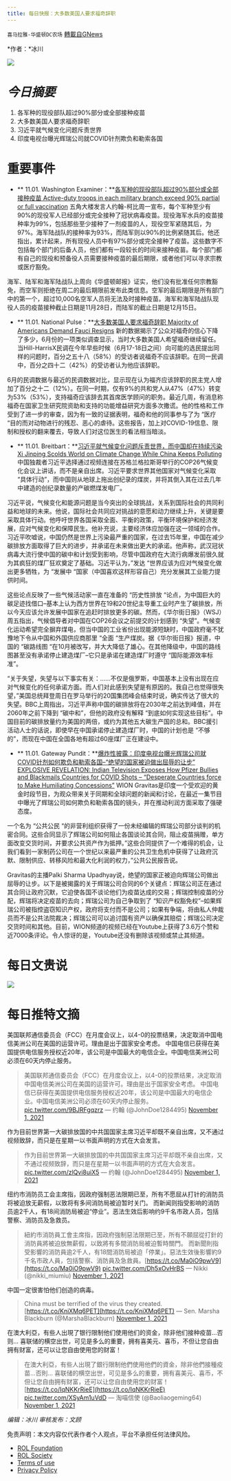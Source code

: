 ```yaml
---
title: 每日快报：大多数美国人要求福奇辞职
---
```

`喜马拉雅-华盛顿DC农场` [轉載自GNews](https://gnews.org/zh-hans/1633835/)

*作者：*冰川

![](http://himalayawashingtondc.org/wp-content/uploads/2021/08/每日快报.png)

# ***今日摘要***

1. 各军种的现役部队超过90%部分或全部接种疫苗
2. 大多数美国人要求福奇辞职
3. 习近平就气候变化问题斥责世界
4. 印度电视台曝光辉瑞公司就COVID针剂欺负和勒索各国


# 重要事件

- ** 11.01. Washington Examiner：**[各军种的现役部队超过90%部分或全部接种疫苗 Active-duty troops in each military branch exceed 90% partial or full vaccination](https://www.washingtonexaminer.com/policy/defense-national-security/active-duty-troops-military-90-vaccination)
五角大楼发言人约翰-柯比周一宣布，每个军种至少有90%的现役军人已经部分或完全接种了冠状病毒疫苗。现役海军水兵的疫苗接种率为99%，包括那些至少接种了一剂疫苗的人，现役空军紧随其后，为97%。海军陆战队的接种率为93%，而陆军则以90%的比例紧随其后。他还指出，累计起来，所有现役人员中有97%部分或完全接种了疫苗。这些数字不包括每个部门的后备人员，他们都有一段较长的时间来接种疫苗。每个部门都有自己的现役和预备役人员需要接种疫苗的最后期限，或者他们可以寻求宗教或医疗豁免。

海军、陆军和海军陆战队上周向《华盛顿邮报》证实，他们没有批准任何宗教豁免，而空军则拒绝在周二的最后期限前发布此类信息。空军的最后期限是所有部门中的第一个，超过10,000名空军人员将无法及时接种疫苗。海军和海军陆战队现役人员的疫苗接种截止日期是11月28日，而陆军的截止日期是12月15日。
- ** 11.01. National Pulse：**[大多数美国人要求福奇辞职 Majority of Americans Demand Fauci Resigns](https://thenationalpulse.com/news/majority-of-americans-demand-fauci-resigns/)
新的数据揭示了公众对福奇的信心下降了多少，6月份的一项类似调查显示，当时大多数美国人希望福奇继续留任。
当Hill-HarrisX民调在今年早些时候（6月17-18日之间）向可能的选民提出同样的问题时，百分之五十八（58%）的受访者说福奇不应该辞职。在同一民调中，百分之四十二（42%）的受访者认为他应该辞职。

6月的民调数据与最近的民调数据对比，显示现在认为福齐应该辞职的民主党人增加了百分之十二（12%）。在同一时期，仅有9%的共和党人从47%（47%）转变为53%（53%），支持福奇应该辞去其首席医学顾问的职务。最近几周，有消息称福奇在国家卫生研究院资助和支持的功能增益研究方面多次撒谎。他的性格和工作受到了进一步的审查，因为有一致的证据表明，福奇和他的同事参与了为 “医疗 “目的而对动物进行的残忍、恶心的虐待。这些报告，加上对COVID-19信息、限制和授权的翻来覆去，导致人们对这位医生的看法相当暗淡。
- ** 11.01. Breitbart：**[习近平就气候变化问题斥责世界，而中国却在持续污染 Xi Jinping Scolds World on Climate Change While China Keeps Polluting](https://www.breitbart.com/national-security/2021/11/01/xi-jinping-scolds-world-on-climate-change-while-china-keeps-polluting/)
中国独裁者习近平选择通过视频连接在苏格兰格拉斯哥举行的COP26气候变化会议上讲话，而不是亲自出席。习近平要求世界其他国家对气候变化采取 “具体行动”，而中国则从地球上拖出创纪录的煤炭，并将其倒入其在过去几年中建造的创纪录数量的产碳燃煤发电厂。

习近平说，气候变化和能源问题是当今突出的全球挑战，关系到国际社会的共同利益和地球的未来。他说，国际社会共同应对挑战的意愿和动力继续上升，关键是要采取具体行动。他呼吁世界各国采取全面、平衡的政策，平衡环境保护和经济发展，应对气候变化和保障民生。他补充说，主要经济体应加强在这一领域的合作。习近平吹嘘说，中国仍然是世界上污染最严重的国家，在过去15年里，中国在减少碳排放方面取得了巨大的进步，并承诺在未来做出更大的承诺。他声称，武汉冠状病毒大流行使中国的碳中和计划受到影响，尽管中国政府在大流行病爆发前很久就为其疯狂的煤厂狂欢奠定了基础。习近平认为，”发达 “世界应该为应对气候变化做出更多牺牲，为 “发展中 “国家（中国喜欢这样形容自己）充分发展其工业能力提供时间。

这些论点反映了一些气候活动家一直在准备的 “历史性排放 “论点，为中国巨大的碳足迹找借口–基本上认为西方世界在19和20世纪主导重工业时产生了碳排放，所以今天应该允许发展中国家在追赶时排放更多的碳。然而，《华尔街日报》（WSJ）周五指出，气候倡导者对中国在COP26会议之前提交的计划感到 “失望”。气候变化运动希望完全摒弃煤电，但当中国的工业省份出现能源短缺时，中国政府毫不犹豫地下令从中国和外国供应商那里 “全面 “生产煤炭。据《华尔街日报》报道，中国的 “碳路线图 “在10月被改写，并大大降低了雄心。在其他降级中，中国的路线图甚至没有承诺停止建造煤厂–它只是承诺在建造煤厂时遵守 “国际能源效率标准”。

“关于失望，失望与以下事实有关：……不仅是俄罗斯，中国基本上没有出现在应对气候变化的任何承诺方面。而人们对此感到失望是有原因的。我自己也觉得很失望，”美国总统拜登周日在罗马举行的20国集团峰会结束时说，确实传达了很大的失望。BBC上周指出，习近平声称中国的碳排放将在2030年之前达到峰值，并在2060年之前下降到 “碳中和”，但他的政府没有解释 “到底如何实现这些目标”。中国目前的碳排放量约为美国的两倍，或约为其他五大碳生产国的总和。BBC援引活动人士的话说，即使早在中国承诺停止建造煤厂时，中国的计划也是 “不够的”，而现在中国在全国各地有超过60座煤厂正在建设中。
- ** 11.01. Gateway Pundit：**[爆炸性披露：印度电视台曝光辉瑞公司就COVID针剂如何欺负和勒索各国–“绝望的国家被迫做出屈辱的让步” EXPLOSIVE REVELATION: Indian Television Exposes How Pfizer Bullies and Blackmails Countries for COVID Shots – “Desperate Countries force to Make Humiliating Concessions”](https://www.thegatewaypundit.com/2021/11/explosive-revelation-indian-television-exposes-pfizer-bullies-blackmails-countries-covid-shots-video/)
WION Gravitas是印度一个受欢迎的黄金时段节目，为观众带来关于同期和全球问题的新闻和讨论，在最近一集节目中曝光了辉瑞公司如何欺负和勒索各国的镜头，并在推动利润方面采取了强硬态度。

一个名为 “公共公民 “的非营利组织获得了一份未经编辑的辉瑞公司部分谈判的机密合同。这些合同显示了辉瑞公司如何阻止各国谈论其合同，阻止疫苗捐赠，单方面改变交货时间，并要求公共资产作为抵押。”这些合同提供了一个难得的机会，让我们看到一家制药公司在一个世纪以来最严重的公共卫生危机中获得了让政府沉默、限制供应、转移风险和最大化利润的权力，”公共公民报告说。

Gravitas的主播Palki Sharma Upadhyay说，绝望的国家正被迫向辉瑞公司做出屈辱的让步。以下是被揭露的关于辉瑞公司合同的6个关键点：辉瑞公司正在通过其合同让政府沉默，它迫使各国不谈论他们为疫苗达成的交易；辉瑞控制疫苗的分配，辉瑞将决定疫苗的去向；辉瑞公司为自己争取到了 “知识产权豁免权”–如果辉瑞公司被指控盗窃知识产权，政府将支付而不是公司；如果有争端，将由私人仲裁员而不是公共法院裁决；辉瑞公司可以追讨国有资产以确保其赔偿；辉瑞公司决定交货时间和其他。目前，WION频道的视频已经在Youtube上获得了3.6万个赞和近7000条评论。令人惊讶的是，Youtube还没有删除该视频或禁止其频道。


# 每日文贵说
![](http://himalayawashingtondc.org/wp-content/uploads/2021/11/1-1024x576.jpg)
# 每日推特文摘





















美国联邦通信委员会（FCC）在月度会议上，以4-0的投票结果，决定取消中国电信美洲公司在美国的运营许可。理由是出于国家安全考虑。 中国电信已获得在美国提供电信服务授权近20年，该公司是中国最大的电信企业。中国电信美洲公司必须在60天内停止服务。





> 美国联邦通信委员会（FCC）在月度会议上，以4-0的投票结果，决定取消中国电信美洲公司在美国的运营许可。理由是出于国家安全考虑。
> 中国电信已获得在美国提供电信服务授权近20年，该公司是中国最大的电信企业。中国电信美洲公司必须在60天内停止服务。 [pic.twitter.com/9BJRFgqzrz](https://t.co/9BJRFgqzrz)
> — 约翰 (@JohnDoe1284495) [November 1, 2021](https://twitter.com/JohnDoe1284495/status/1455280625649283072?ref_src=twsrc%5Etfw)







作为目前世界第一大碳排放国的中共国国家主席习近平却既不亲自出席，又不通过视频致辞，而只是在星期一以书面声明的方式在大会发言。





> 作为目前世界第一大碳排放国的中共国国家主席习近平却既不亲自出席，又不通过视频致辞，而只是在星期一以书面声明的方式在大会发言。 [pic.twitter.com/zlQvi8uiX5](https://t.co/zlQvi8uiX5)
> — 约翰 (@JohnDoe1284495) [November 1, 2021](https://twitter.com/JohnDoe1284495/status/1455238914592034816?ref_src=twsrc%5Etfw)







纽约市消防员工会主席指，因政府强制恶法限期已至，所有不愿屈从打针的消防员将被迫放无薪假，以致将有多间消防局被迫暂时关门。
而新闻则指受影响的消防员逾2千人，有18间消防局被迫“停业”。恶法生效后影响约9千名市政人员，包括警察、消防员及急救员。





> 紐約市消防員工會主席指，因政府強制惡法限期已至，所有不願屈從打針的消防員將被迫放無薪假，以致將有多間消防局被迫暫時關門。
> 而新聞則指受影響的消防員逾2千人，有18間消防局被迫「停業」。惡法生效後影響約9千名市政人員，包括警察、消防員及急救員。[https://t.co/Ma0iO9pwV9](https://t.co/Ma0iO9pwV9) [pic.twitter.com/Dh5xOvHrBS](https://t.co/Dh5xOvHrBS)
> — Nikki (@nikki\_miumiu) [November 1, 2021](https://twitter.com/nikki_miumiu/status/1455280105677213700?ref_src=twsrc%5Etfw)







中国一定很害怕他们创造的病毒。





> China must be terrified of the virus they created. [https://t.co/KniXMq6PET](https://t.co/KniXMq6PET)
> — Sen. Marsha Blackburn (@MarshaBlackburn) [November 1, 2021](https://twitter.com/MarshaBlackburn/status/1455247157922041860?ref_src=twsrc%5Etfw)







在澳大利亞，有些人出現了银行限制他们使用他们的资金，除非他们接种疫苗…否则… 喜联储的横空出世，可见是多么的重要，拥有喜美元、喜币，不但让您自由拥有财富，还可以让您自由使用您的财富！





> 在澳大利亞，有些人出現了銀行限制他們使用他們的資金，除非他們接種疫苗…否則…
> 喜联储的横空出世，可见是多么的重要，拥有喜美元、喜币，不但让您自由拥有财富，还可以让您自由使用您的财富！[https://t.co/IqNKKrRieE](https://t.co/IqNKKrRieE) [pic.twitter.com/XSyAm1uVdD](https://t.co/XSyAm1uVdD)
> — 淘喵信使 (@Baoliaogeming64) [November 1, 2021](https://twitter.com/Baoliaogeming64/status/1455273671841308672?ref_src=twsrc%5Etfw)





















*编辑：冰川
审核发布：文顾*

 

免责声明：本文内容仅代表作者个人观点，平台不承担任何法律风险。

- [ROL Foundation](https://rolfoundation.org/)
- [ROL Society](https://rolsociety.org/)
- [Terms of use](https://gnews.org/terms-of-use-3/)
- [Privacy Policy](https://gnews.org/privacy-policy/)
